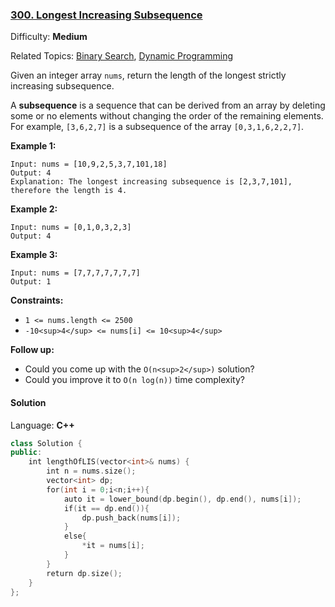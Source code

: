 ### [300\. Longest Increasing Subsequence](https://leetcode.com/problems/longest-increasing-subsequence/)

Difficulty: **Medium**

Related Topics: [Binary Search](https://leetcode.com/tag/binary-search/), [Dynamic Programming](https://leetcode.com/tag/dynamic-programming/)

Given an integer array `nums`, return the length of the longest strictly increasing subsequence.

A **subsequence** is a sequence that can be derived from an array by deleting some or no elements without changing the order of the remaining elements. For example, `[3,6,2,7]` is a subsequence of the array `[0,3,1,6,2,2,7]`.

**Example 1:**

```
Input: nums = [10,9,2,5,3,7,101,18]
Output: 4
Explanation: The longest increasing subsequence is [2,3,7,101], therefore the length is 4.
```

**Example 2:**

```
Input: nums = [0,1,0,3,2,3]
Output: 4
```

**Example 3:**

```
Input: nums = [7,7,7,7,7,7,7]
Output: 1
```

**Constraints:**

- `1 <= nums.length <= 2500`
- `-10<sup>4</sup> <= nums[i] <= 10<sup>4</sup>`

**Follow up:**

- Could you come up with the `O(n<sup>2</sup>)` solution?
- Could you improve it to `O(n log(n))` time complexity?

#### Solution

Language: **C++**

```c++
class Solution {
public:
    int lengthOfLIS(vector<int>& nums) {
        int n = nums.size();
        vector<int> dp;
        for(int i = 0;i<n;i++){
            auto it = lower_bound(dp.begin(), dp.end(), nums[i]);
            if(it == dp.end()){
                dp.push_back(nums[i]);
            }
            else{
                *it = nums[i];
            }
        }
        return dp.size();
    }
};
```
